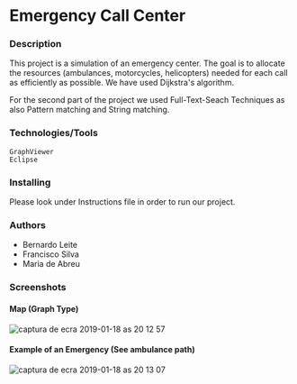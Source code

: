 # Emergency Call Center

### Description

This project is a simulation of an emergency center. 
The goal is to allocate the resources (ambulances, motorcycles, helicopters) needed for each call as efficiently as possible. 
We have used Dijkstra's algorithm.

For the second part of the project we used Full-Text-Seach Techniques as also Pattern matching and String matching.

### Technologies/Tools
```
GraphViewer
Eclipse
```

### Installing

Please look under Instructions file in order to run our project.

### Authors

* Bernardo Leite 
* Francisco Silva
* Maria de Abreu

### Screenshots

#### Map (Graph Type)

![captura de ecra 2019-01-18 as 20 12 57](https://user-images.githubusercontent.com/22004638/51410875-c014ae00-1b5d-11e9-8663-58d517251743.png)

#### Example of an Emergency (See ambulance path)

![captura de ecra 2019-01-18 as 20 13 07](https://user-images.githubusercontent.com/22004638/51410877-c1de7180-1b5d-11e9-9137-f4152c761857.png)

